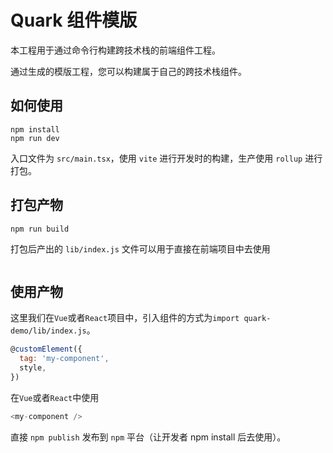 # Quark 组件模版

本工程用于通过命令行构建跨技术栈的前端组件工程。

通过生成的模版工程，您可以构建属于自己的跨技术栈组件。

## 如何使用

```
npm install
npm run dev
```

入口文件为 `src/main.tsx`，使用 `vite` 进行开发时的构建，生产使用 `rollup` 进行打包。

## 打包产物

```
npm run build
```

打包后产出的 `lib/index.js` 文件可以用于直接在前端项目中去使用

```

```


## 使用产物

这里我们在`Vue`或者`React`项目中，引入组件的方式为`import quark-demo/lib/index.js`。

```javascript
@customElement({
  tag: 'my-component',
  style,
})
```

在`Vue`或者`React`中使用

```javascript
<my-component />
```

直接 `npm publish` 发布到 `npm` 平台（让开发者 npm install 后去使用）。
